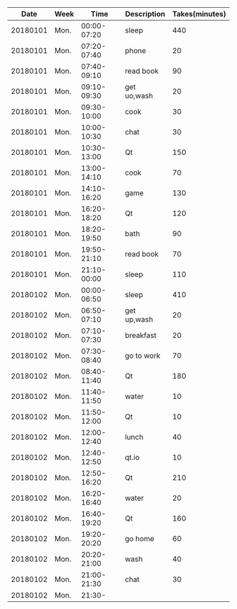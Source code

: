 Date|Week|Time|Description|Takes(minutes)
---|---|---|---|---
20180101|Mon.|00:00-07:20|sleep|440
20180101|Mon.|07:20-07:40|phone|20
20180101|Mon.|07:40-09:10|read book|90
20180101|Mon.|09:10-09:30|get uo,wash|20
20180101|Mon.|09:30-10:00|cook|30
20180101|Mon.|10:00-10:30|chat|30
20180101|Mon.|10:30-13:00|Qt|150
20180101|Mon.|13:00-14:10|cook|70
20180101|Mon.|14:10-16:20|game|130
20180101|Mon.|16:20-18:20|Qt|120
20180101|Mon.|18:20-19:50|bath|90
20180101|Mon.|19:50-21:10|read book|70
20180101|Mon.|21:10-00:00|sleep|110
20180102|Mon.|00:00-06:50|sleep|410
20180102|Mon.|06:50-07:10|get up,wash|20
20180102|Mon.|07:10-07:30|breakfast|20
20180102|Mon.|07:30-08:40|go to work|70
20180102|Mon.|08:40-11:40|Qt|180
20180102|Mon.|11:40-11:50|water|10
20180102|Mon.|11:50-12:00|Qt|10
20180102|Mon.|12:00-12:40|lunch|40
20180102|Mon.|12:40-12:50|qt.io|10
20180102|Mon.|12:50-16:20|Qt|210
20180102|Mon.|16:20-16:40|water|20
20180102|Mon.|16:40-19:20|Qt|160
20180102|Mon.|19:20-20:20|go home|60
20180102|Mon.|20:20-21:00|wash|40
20180102|Mon.|21:00-21:30|chat|30
20180102|Mon.|21:30-

